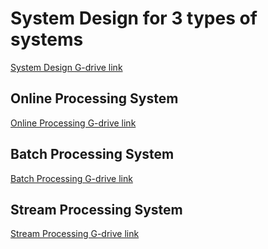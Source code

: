 # System Design for 3 types of systems
[System Design G-drive link](https://drive.google.com/drive/folders/1kZJaH7vkiGQRKICfelDJOqC7tk2BOWrD?usp=drive_link)

## Online Processing System
[Online Processing G-drive link](https://drive.google.com/drive/folders/1oImChZ3VOe5ymJkgKO6vb12DKFohWosJ?usp=drive_link)

## Batch Processing System
[Batch Processing G-drive link](https://drive.google.com/drive/folders/1Z7mG8FjHPbtTbp78jjYA4pFkeYhSfkuC?usp=drive_link)

## Stream Processing System
[Stream Processing G-drive link](https://drive.google.com/drive/folders/1pNb1J1thIsKrzg3fon5J9FsZIjPXVG2G?usp=drive_link)